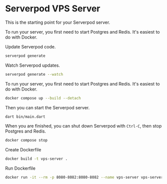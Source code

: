 # Serverpod VPS Server

This is the starting point for your Serverpod server.

To run your server, you first need to start Postgres and Redis. It's easiest to do with Docker.

Update Serverpod code.
```sh
serverpod generate 
```

Watch Serverpod updates.
```sh
serverpod generate --watch
```

To run your server, you first need to start Postgres and Redis. It's easiest to do with Docker.
```sh
docker compose up --build --detach
```

Then you can start the Serverpod server.
```sh
dart bin/main.dart
```
When you are finished, you can shut down Serverpod with `Ctrl-C`, then stop Postgres and Redis.
```sh
docker compose stop
```

Create Dockerfile
```sh
docker build -t vps-server .  
```

Run Dockerfile
```sh
docker run -it --rm -p 8080-8082:8080-8082 --name vps-server vps-server 
```